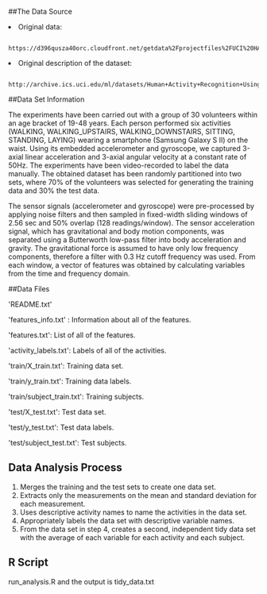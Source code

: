 
##The Data Source

<li> Original data: 
          
          https://d396qusza40orc.cloudfront.net/getdata%2Fprojectfiles%2FUCI%20HAR%20Dataset.zip 
</li>

<li> Original description of the dataset: 
          
          http://archive.ics.uci.edu/ml/datasets/Human+Activity+Recognition+Using+Smartphones 
</li>

##Data Set Information

The experiments have been carried out with a group of 30 volunteers within an age bracket of 19-48 years. Each person performed six activities (WALKING, WALKING_UPSTAIRS, WALKING_DOWNSTAIRS, SITTING, STANDING, LAYING) wearing a smartphone (Samsung Galaxy S II) on the waist. Using its embedded accelerometer and gyroscope, we captured 3-axial linear acceleration and 3-axial angular velocity at a constant rate of 50Hz. The experiments have been video-recorded to label the data manually. The obtained dataset has been randomly partitioned into two sets, where 70% of the volunteers was selected for generating the training data and 30% the test data.

The sensor signals (accelerometer and gyroscope) were pre-processed by applying noise filters and then sampled in fixed-width sliding windows of 2.56 sec and 50% overlap (128 readings/window). The sensor acceleration signal, which has gravitational and body motion components, was separated using a Butterworth low-pass filter into body acceleration and gravity. The gravitational force is assumed to have only low frequency components, therefore a filter with 0.3 Hz cutoff frequency was used. From each window, a vector of features was obtained by calculating variables from the time and frequency domain.

##Data Files

'README.txt'

'features_info.txt' : Information about all of the features.

'features.txt': List of all of the features.

'activity_labels.txt': Labels of all of the activities.

'train/X_train.txt': Training data set.

'train/y_train.txt': Training data labels.

'train/subject_train.txt': Training subjects.

'test/X_test.txt': Test data set.

'test/y_test.txt': Test data labels.

'test/subject_test.txt': Test subjects.

## Data Analysis Process

<ol>
 <li> Merges the training and the test sets to create one data set. </li>
 <li> Extracts only the measurements on the mean and standard deviation for each measurement. </li>
 <li> Uses descriptive activity names to name the activities in the data set. </li>
 <li> Appropriately labels the data set with descriptive variable names. </li>
 <li> From the data set in step 4, creates a second, independent tidy data set with the average of each variable for each activity and each subject. </li>
</ol>

## R Script

run_analysis.R and the output is tidy_data.txt
